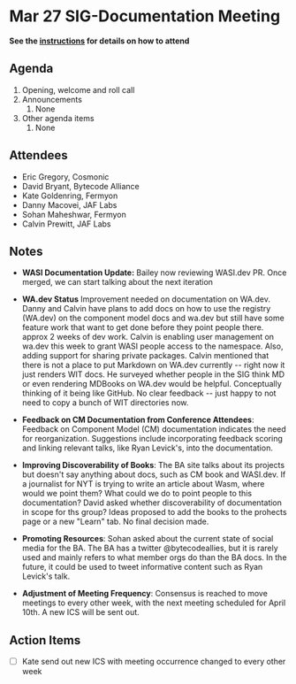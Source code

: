 # Mar 27 SIG-Documentation Meeting

**See the [instructions](../README.md) for details on how to attend**

## Agenda

1. Opening, welcome and roll call
1. Announcements
    1. None
1. Other agenda items
    1. None

## Attendees

* Eric Gregory, Cosmonic
* David Bryant, Bytecode Alliance
* Kate Goldenring, Fermyon
* Danny Macovei, JAF Labs
* Sohan Maheshwar, Fermyon
* Calvin Prewitt, JAF Labs

## Notes

* **WASI Documentation Update:**
Bailey now reviewing WASI.dev PR. Once merged, we can start talking about the next iteration

* **WA.dev Status**
Improvement needed on documentation on WA.dev. Danny and Calvin have plans to add docs on how to use the registry (WA.dev) on the component model docs and wa.dev but still have some feature work that want to get done before they point people there. approx 2 weeks of dev work. Calvin is enabling user management on wa.dev this week to grant WASI people access to the namespace. Also, adding support for sharing private packages. Calvin mentioned that there is not a place to put Markdown on WA.dev currently -- right now it just renders WIT docs. He surveyed whether people in the SIG think MD or even rendering MDBooks on WA.dev would be helpful. Conceptually thinking of it being like GitHub. No clear feedback -- just happy to not need to copy a bunch of WIT directories now.

* **Feedback on CM Documentation from Conference Attendees**:
Feedback on Component Model (CM) documentation indicates the need for reorganization. Suggestions include incorporating feedback scoring and linking relevant talks, like Ryan Levick's, into the documentation.

* **Improving Discoverability of Books**:
The BA site talks about its projects but doesn't say anything about docs, such as CM book and WASI.dev. If a journalist for NYT is trying to write an article about Wasm, where would we point them? What could we do to point people to this documentation? David asked whether discoverability of documentation in scope for ths group? Ideas proposed to add the books to the prohects page or a new "Learn" tab. No final decision made.

* **Promoting Resources**:
Sohan asked about the current state of social media for the BA. The BA has a twitter @bytecodeallies, but it is rarely used and mainly refers to what member orgs do than the BA docs. In the future, it could be used to tweet informative content such as Ryan Levick's talk.

* **Adjustment of Meeting Frequency**:
Consensus is reached to move meetings to every other week, with the next meeting scheduled for April 10th. A new ICS will be sent out.

## Action Items

* [ ] Kate send out new ICS with meeting occurrence changed to every other week
